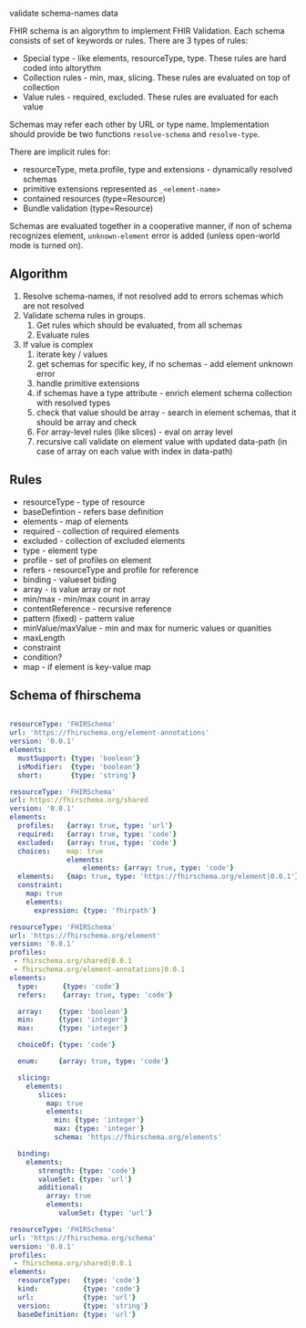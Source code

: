 validate schema-names data

FHIR schema is an algorythm to implement FHIR Validation.
Each schema consists of set of keywords or rules.
There are 3 types of rules:
* Special type - like elements, resourceType, type. These rules are hard coded into altorythm
* Collection rules - min, max, slicing. These rules are evaluated on top of collection
* Value rules - required, excluded. These rules are evaluated for each value

Schemas may refer each other by URL or type name.
Implementation should provide be two functions `resolve-schema` and `resolve-type`.


There are implicit rules for:
* resourceType, meta.profile, type and extensions - dynamically resolved schemas
* primitive extensions represented as `_<element-name>`
* contained resources (type=Resource)
* Bundle validation (type=Resource)

Schemas are evaluated together in a cooperative manner, if non
of schema recognizes element, `unknown-element` error is added (unless open-world mode is turned on).

## Algorithm

1. Resolve schema-names, if not resolved add to errors schemas which are not resolved
2. Validate schema rules in groups.
   1. Get rules which should be evaluated, from all schemas
   1. Evaluate rules
3. If value is complex
   1. iterate key / values
   2. get schemas for specific key, if no schemas - add element unknown error
   2. handle primitive extensions
   3. if schemas have a type attribute - enrich element schema collection with resolved types
   3. check that value should be array - search in element schemas, that it should be array and check
   4. For array-level rules (like slices) - eval on array level
   4. recursive call validate on element value with updated data-path (in case of array on each value with index in data-path)

## Rules

* resourceType  - type of resource
* baseDefintion - refers base definition
* elements      - map of elements
* required      - collection of required elements
* excluded      - collection of excluded elements
* type          - element type
* profile - set of profiles on element
* refers - resourceType and profile for reference
* binding - valueset biding
* array - is value array or not
* min/max - min/max count in array
* contentReference - recursive reference
* pattern (fixed) - pattern value
* minValue/maxValue - min and max for numeric values or quanities
* maxLength
* constraint
* condition?
* map - if element is key-value map


## Schema of fhirschema

```yaml

resourceType: 'FHIRSchema'
url: 'https://fhirschema.org/element-annotations'
version: '0.0.1'
elements:
  mustSupport: {type: 'boolean'}
  isModifier:  {type: 'boolean'}
  short:       {type: 'string'}

resourceType: 'FHIRSchema'
url: https://fhirschema.org/shared
version: '0.0.1'
elements:
  profiles:   {array: true, type: 'url'}
  required:   {array: true, type: 'code'}
  excluded:   {array: true, type: 'code'}
  choices:    map: true
              elements:
                  elements: {array: true, type: 'code'}
  elements:   {map: true, type: 'https://fhirschema.org/element|0.0.1'}
  constraint:
    map: true
    elements:
      expression: {type: 'fhirpath'}

resourceType: 'FHIRSchema'
url: 'https://fhirschema.org/element'
version: '0.0.1'
profiles:
 - fhirschema.org/shared|0.0.1
 - fhirschema.org/element-annotations|0.0.1
elements:
  type:      {type: 'code'}
  refers:    {array: true, type: 'code'}

  array:    {type: 'boolean'}
  min:      {type: 'integer'}
  max:      {type: 'integer'}

  choiceOf: {type: 'code'}

  enum:     {array: true, type: 'code'}

  slicing:
    elements:
       slices:
         map: true
         elements:
           min: {type: 'integer'}
           max: {type: 'integer'}
           schema: 'https://fhirschema.org/elements'

  binding:
    elements:
       strength: {type: 'code'}
       valueSet: {type: 'url'}
       additional:
         array: true
         elements:
            valueSet: {type: 'url'}

resourceType: 'FHIRSchema'
url: 'https://fhirschema.org/schema'
version: '0.0.1'
profiles:
 - fhirschema.org/shared|0.0.1
elements:
  resourceType:   {type: 'code'}
  kind:           {type: 'code'}
  url:            {type: 'url'}
  version:        {type: 'string'}
  baseDefinition: {type: 'url'}
```
